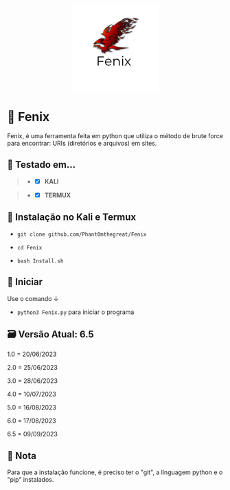 <p align="center">

  <img width="200" height="200" src="20230617_170556_0000.png">
  
# 🦅 Fenix
Fenix, é uma ferramenta feita em python que utiliza o método de brute force para encontrar: URIs (diretórios e arquivos) em sites.

## 🧪 Testado em...
 > - - [x] **KALI** 

 > - - [x] **TERMUX** 

## 🔧 Instalação no Kali e Termux



 - `git clone github.com/Phant0mthegreat/Fenix`

 - `cd Fenix`
   
 - `bash Install.sh`

## 💉 Iniciar
Use o comando ↓
 - `python3 Fenix.py`
para iniciar o programa

## 🗃️ Versão Atual: 6.5
1.0 = 20/06/2023

2.0 = 25/06/2023

3.0 = 28/06/2023

4.0 = 10/07/2023

5.0 = 16/08/2023

6.0 = 17/08/2023

6.5 = 09/09/2023
## 📜 Nota
Para que a instalação funcione, é preciso ter o "git", a línguagem python e o "pip" instalados.
